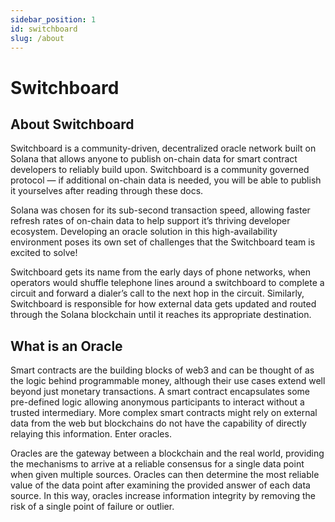 ```yaml
---
sidebar_position: 1
id: switchboard
slug: /about
---
```


# Switchboard

## About Switchboard

Switchboard is a community-driven, decentralized oracle network built on Solana that allows anyone to publish on-chain data for smart contract developers to reliably build upon. Switchboard is a community governed protocol — if additional on-chain data is needed, you will be able to publish it yourselves after reading through these docs.

Solana was chosen for its sub-second transaction speed, allowing faster refresh rates of on-chain data to help support it’s thriving developer ecosystem. Developing an oracle solution in this high-availability environment poses its own set of challenges that the Switchboard team is excited to solve!

Switchboard gets its name from the early days of phone networks, when operators would shuffle telephone lines around a switchboard to complete a circuit and forward a dialer’s call to the next hop in the circuit. Similarly, Switchboard is responsible for how external data gets updated and routed through the Solana blockchain until it reaches its appropriate destination.

## What is an Oracle

Smart contracts are the building blocks of web3 and can be thought of as the logic behind programmable money, although their use cases extend well beyond just monetary transactions. A smart contract encapsulates some pre-defined logic allowing anonymous participants to interact without a trusted intermediary. More complex smart contracts might rely on external data from the web but blockchains do not have the capability of directly relaying this information. Enter oracles.

Oracles are the gateway between a blockchain and the real world, providing the mechanisms to arrive at a reliable consensus for a single data point when given multiple sources. Oracles can then determine the most reliable value of the data point after examining the provided answer of each data source. In this way, oracles increase information integrity by removing the risk of a single point of failure or outlier.
